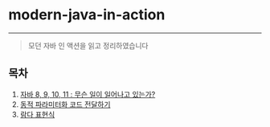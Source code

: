 # modern-java-in-action
---
> 모던 자바 인 액션을 읽고 정리하였습니다

## 목차
1. [자바 8, 9, 10, 11 : 무슨 일이 일어나고 있는가?](https://github.com/heenahan/modern-java-in-action/tree/main/src/chap01)
2. [동적 파라미터화 코드 전달하기](https://github.com/heenahan/modern-java-in-action/tree/main/src/chap02)
3. [람다 표현식](https://github.com/heenahan/modern-java-in-action/tree/main/src/chap03)
